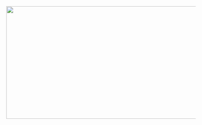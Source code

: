 <a href="https://github.com/devxb/gitanimals">
<img
  src="https://render.gitanimals.org/farms/ImChang-gyu"
  width="600"
  height="300"
/>
</a>
